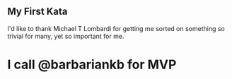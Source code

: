 ## My First Kata
I'd like to thank Michael T Lombardi for getting me sorted on something so trivial for many, yet so important for me.

# I call @barbariankb for MVP